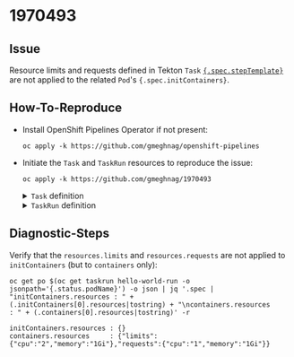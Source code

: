 # 1970493

## Issue

Resource limits and requests defined in Tekton `Task` [`{.spec.stepTemplate}`](https://tekton.dev/docs/pipelines/tasks/#specifying-a-step-template) are not applied to the related `Pod`'s `{.spec.initContainers}`.
  
## How-To-Reproduce
- Install OpenShift Pipelines Operator if not present:
  ```
  oc apply -k https://github.com/gmeghnag/openshift-pipelines
  ```
  
- Initiate the `Task` and `TaskRun` resources to reproduce the issue:
  ```
  oc apply -k https://github.com/gmeghnag/1970493
  ```
  <details close>
  <summary><code>Task</code> definition</summary>
  <br>
  <pre>
  apiVersion: tekton.dev/v1beta1
  kind: Task
  metadata:
    name: hello-world
  spec:
    stepTemplate:
      resources:
        limits:
          cpu: "2"
          memory: 1Gi
        requests:
          cpu: "1"
          memory: 1Gi
    steps:
    - name: hello-world
      image: registry.access.redhat.com/ubi8/ubi:latest
      script: |
        echo "Hello world"
  </pre>
  <br><br>
  </details>
  <details close>
  <summary><code>TaskRun</code> definition</summary>
  <br>
  <pre>
  apiVersion: tekton.dev/v1beta1
  kind: TaskRun
  metadata:
    name: hello-world-run
  spec:
    taskRef:
      name: hello-world
  </pre>
  <br><br>
  </details>
  
## Diagnostic-Steps
Verify that the `resources.limits` and `resources.requests` are not applied to `initContainers` (but to `containers` only):
```
oc get po $(oc get taskrun hello-world-run -o jsonpath='{.status.podName}') -o json | jq '.spec | "initContainers.resources : " +  (.initContainers[0].resources|tostring) + "\ncontainers.resources     : " + (.containers[0].resources|tostring)' -r 
```
```
initContainers.resources : {}
containers.resources     : {"limits":{"cpu":"2","memory":"1Gi"},"requests":{"cpu":"1","memory":"1Gi"}}
```

